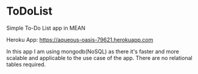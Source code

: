 # ToDoList
Simple To-Do List app in MEAN

Heroku App: https://aqueous-oasis-79621.herokuapp.com

In this app I am using mongodb(NoSQL) as there it's faster and more scalable and applicable to the use case of the app.
There are no relational tables required.
